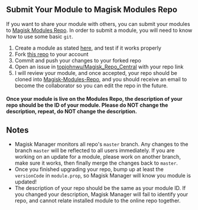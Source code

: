 ## Submit Your Module to Magisk Modules Repo
If you want to share your module with others, you can submit your modules to [Magisk Modules Repo](https://github.com/Magisk-Modules-Repo). In order to submit a module, you will need to know how to use some basic `git`.

1. Create a module as stated [here](module.md), and test if it works properly
1. Fork [this repo](https://github.com/topjohnwu/magisk-module-template) to your account
1. Commit and push your changes to your forked repo
1. Open an issue in [topjohnwu/Magisk_Repo_Central](https://github.com/topjohnwu/Magisk_Repo_Central/issues/new) with your repo link
1. I will review your module, and once accepted, your repo should be cloned into [Magisk-Modules-Repo](https://github.com/Magisk-Modules-Repo), and you should receive an email to become the collaborator so you can edit the repo in the future.

#### Once your module is live on the Modules Repo, the description of your repo should be the ID of your module. Please do NOT change the description, repeat, do NOT change the description.

## Notes

- Magisk Manager monitors all repo's `master` branch. Any changes to the branch `master` will be reflected to all users immediately. If you are working on an update for a module, please work on another branch, make sure it works, then finally merge the changes back to `master`.
- Once you finished upgrading your repo, bump up at least the `versionCode` in `module.prop`, so Magisk Manager will know you module is updated!
- The description of your repo should be the same as your module ID. If you changed your description, Magisk Manager will fail to identify your repo, and cannot relate installed module to the online repo together.